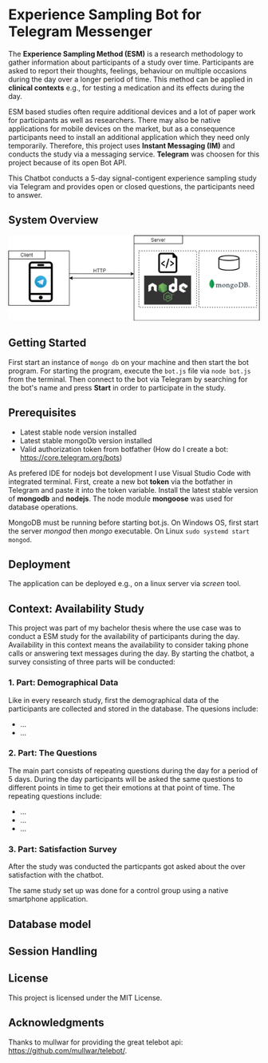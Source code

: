 # Experience Sampling Bot for Telegram Messenger

The **Experience Sampling Method (ESM)** is a research methodology to gather information about participants of a study over time. Participants are asked to report their thoughts, feelings, behaviour on multiple occasions during the day over a longer period of time. This method can be applied in **clinical contexts** e.g., for testing a medication and its effects during the day.

ESM based studies often require additional devices and a lot of paper work for participants as well as researchers. There may also be native applications for mobile devices on the market, but as a consequence participants need to install an additional application which they need only temporarily. Therefore, this project uses **Instant Messaging (IM)** and conducts the study via a messaging service. **Telegram** was choosen for this project because of its open Bot API. 

This Chatbot conducts a 5-day signal-contigent experience sampling study via Telegram and provides open or closed questions, the participants need to answer.

## System Overview

![System Overview](diagrams/systemOverview.png)


## Getting Started

First start an instance of `mongo db` on your machine and then start the bot program. For starting the program, execute the `bot.js` file via 
`node bot.js` from the terminal.
Then connect to the bot via Telegram by searching for the bot's name and press **Start** in order to participate in the study. 

## Prerequisites

* Latest stable node version installed
* Latest stable mongoDb version installed
* Valid authorization token from botfather (How do I create a bot: https://core.telegram.org/bots)

As prefered IDE for nodejs bot development I use Visual Studio Code with integrated terminal.
First, create a new bot **token** via the botfather in Telegram and paste it into the token variable.
Install the latest stable version of **mongodb** and **nodejs**. The node module **mongoose** was used for database operations.

MongoDB must be running before starting bot.js. On Windows OS, first start the server *mongod* then *mongo* executable.
On Linux `sudo systemd start mongod`.

## Deployment

The application can be deployed e.g., on a linux server via *screen* tool.

## Context: Availability Study

This project was part of my bachelor thesis where the use case was to conduct a ESM study for the availability of participants during the day. Availability in this context means the availability to consider taking phone calls or answering text messages during the day. By starting the chatbot, a survey consisting of three parts will be conducted:

### 1. Part: Demographical Data
Like in every research study, first the demographical data of the participants are collected and stored in the database.
The quesions include:
* ...
* ...

### 2. Part: The Questions
The main part consists of repeating questions during the day for a period of 5 days. During the day participants will be asked the same questions to different points in time to get their emotions at that point of time.
The repeating questions include:
* ...
* ...
* ...

### 3. Part: Satisfaction Survey
After the study was conducted the particpants got asked about the over satisfaction with the chatbot. 

The same study set up was done for a control group using a native smartphone application.

## Database model

## Session Handling

## License

This project is licensed under the MIT License.

## Acknowledgments

Thanks to mullwar for providing the great telebot api: https://github.com/mullwar/telebot/.
